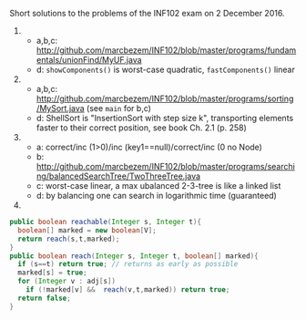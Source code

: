 Short solutions to the problems of the INF102 exam on 2 December 2016.

1. * a,b,c: <http://github.com/marcbezem/INF102/blob/master/programs/fundamentals/unionFind/MyUF.java>
   * d: `showComponents()` is worst-case quadratic, `fastComponents()` linear

2. * a,b,c: <http://github.com/marcbezem/INF102/blob/master/programs/sorting/MySort.java> (see `main` for b,c)
   * d: ShellSort is "InsertionSort with step size k", transporting elements
faster to their correct position, see book Ch. 2.1 (p. 258)

3. * a: correct/inc (1>0)/inc (key1==null)/correct/inc (0 no Node)
   * b: <http://github.com/marcbezem/INF102/blob/master/programs/searching/balancedSearchTree/TwoThreeTree.java>
   * c: worst-case linear, a max ubalanced 2-3-tree is like a linked list
   * d: by balancing one can search in logarithmic time (guaranteed)

4. 
```java
public boolean reachable(Integer s, Integer t){
  boolean[] marked = new boolean[V]; 
  return reach(s,t,marked);
}
public boolean reach(Integer s, Integer t, boolean[] marked){
  if (s==t) return true; // returns as early as possible
  marked[s] = true;
  for (Integer v : adj[s])
    if (!marked[v] &&  reach(v,t,marked)) return true;
  return false;
}
```
